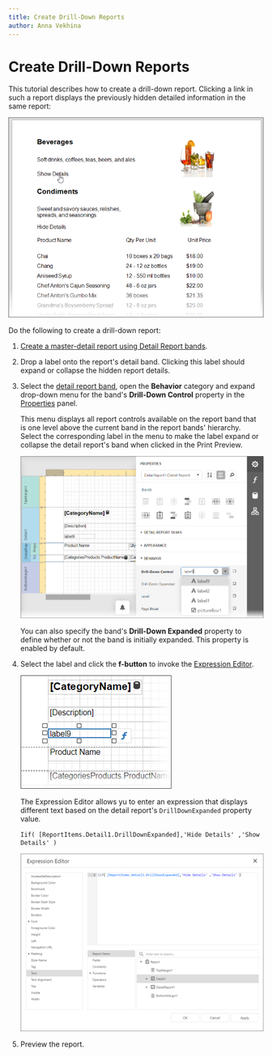 ```yaml
---
title: Create Drill-Down Reports
author: Anna Vekhina
---
```

# Create Drill-Down Reports

This tutorial describes how to create a drill-down report. Clicking a link in such a report displays the previously hidden detailed information in the same report:

![](../../../images/eurd-web-drill-down-report-preview.png)

Do the following to create a drill-down report:

1. [Create a master-detail report using Detail Report bands](..\create-reports\master-detail-reports-with-detail-report-bands.md).
2. Drop a label onto the report's detail band. Clicking this label should expand or collapse the hidden report details.
3. Select the [detail report band](..\introduction-to-banded-reports.md), open the **Behavior** category and expand drop-down menu for the band's **Drill-Down Control** property in the [Properties](..\report-designer-tools\ui-panels\properties-panel.md) panel.
	
	This menu displays all report controls available on the report band that is one level above the current band in the report bands' hierarchy. Select the corresponding label in the menu to make the label expand or collapse the detail report's band when clicked in the Print Preview.
	
	![](../../../images/eurd-web-drilldown-set-drilldown-control.png)
	
	You can also specify the band's **Drill-Down Expanded** property to define whether or not the band is initially expanded. This property is enabled by default.
4. Select the label and click the **f-button** to invoke the  [Expression Editor](../report-designer-tools/expression-editor.md).
	
	![](../../../images/eurd-web-drill-down-report-label-smart-tag.png)
	
	The Expression Editor allows yu to enter an expression that displays different text based on the detail report's `DrillDownExpanded` property value.

	```
	Iif( [ReportItems.Detail1.DrillDownExpanded],'Hide Details' ,'Show Details' )
	```
	
	![](../../../images/eurd-web-drill-down-report-expression.png)

5. Preview the report.